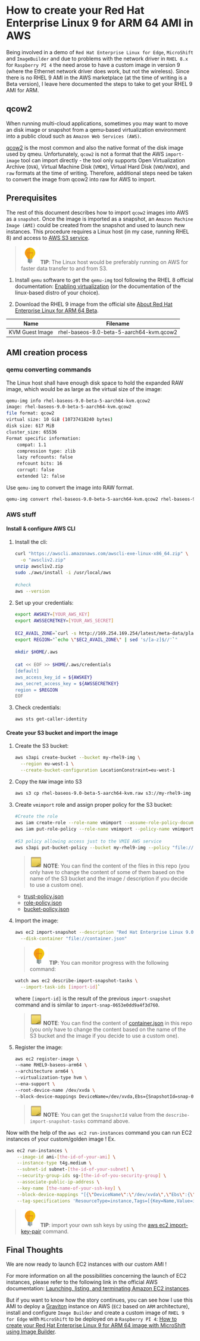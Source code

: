 # How to create your Red Hat Enterprise Linux 9 for ARM 64 AMI in AWS

Being involved in a demo of `Red Hat Enterprise Linux for Edge`, `MicroShift` and `ImageBuilder` and due to problems with the network driver in `RHEL 8.x` for `Raspberry PI 4` the need arose to have a custom image in version 9 (where the Ethernet network driver does work, but not the wireless). Since there is no RHEL 9 AMI in the AWS marketplace (at the time of writing is a Beta version), I leave here documented the steps to take to get your RHEL 9 AMI for ARM.

## qcow2

When running multi-cloud applications, sometimes you may want to move an disk image or snapshot from a qemu-based virtualization environment into a public cloud such as `Amazon Web Services (AWS)`.

[qcow2](https://www.linux-kvm.org/page/Qcow2) is the most common and also the native format of the disk image used by qmeu. Unfortunately, `qcow2` is not a format that the AWS `import-image` tool can import directly - the tool only supports Open Virtualization Archive (`OVA`), Virtual Machine Disk (`VMDK`), Virtual Hard Disk (`VHD`/`VHDX`), and `raw` formats at the time of writing. Therefore, additional steps need be taken to convert the image from qcow2 into raw for AWS to import.

## Prerequisites

The rest of this document describes how to import `qcow2` images into AWS as a `snapshot`. Once the image is imported as a snapshot, an `Amazon Machine Image (AMI)` could be created from the snapshot and used to launch new instances. This procedure requires a Linux host (in my case, running RHEL 8) and access to [AWS S3 service](https://aws.amazon.com/s3/).

> ![TIP](images/tip-icon.png) **TIP**: The Linux host would be preferably running on AWS for faster data transfer to and from S3.

1. Install `qemu` software to get the `qemu-img` tool following the RHEL 8 official documentation: [Enabling virtualization](https://access.redhat.com/documentation/en-us/red_hat_enterprise_linux/8/html-single/configuring_and_managing_virtualization/index#enabling-virtualization-in-rhel8_virt-getting-started) (or the documentation of the linux-based distro of your choice).

2. Download the RHEL 9 image from the official site [About Red Hat Enterprise Linux for ARM 64 Beta](https://access.redhat.com/downloads/content/363/ver=/rhel---9/9.0%20Beta/aarch64/product-software).

Name            | Filename
----------------|-----------------------------------------
KVM Guest Image | rhel-baseos-9.0-beta-5-aarch64-kvm.qcow2

## AMI creation process

### qemu converting commands

The Linux host shall have enough disk space to hold the expanded RAW image, which would be as large as the virtual size of the image:

```bash
qemu-img info rhel-baseos-9.0-beta-5-aarch64-kvm.qcow2
image: rhel-baseos-9.0-beta-5-aarch64-kvm.qcow2
file format: qcow2
virtual size: 10 GiB (10737418240 bytes)
disk size: 617 MiB
cluster_size: 65536
Format specific information:
    compat: 1.1
    compression type: zlib
    lazy refcounts: false
    refcount bits: 16
    corrupt: false
    extended l2: false
```

Use `qemu-img` to convert the image into RAW format.

```bash
qemu-img convert rhel-baseos-9.0-beta-5-aarch64-kvm.qcow2 rhel-baseos-9.0-beta-5-aarch64-kvm.raw
```

### AWS stuff

#### Install & configure AWS CLI

1. Install the cli:

    ```bash
    curl "https://awscli.amazonaws.com/awscli-exe-linux-x86_64.zip" \
      -o "awscliv2.zip"
    unzip awscliv2.zip
    sudo ./aws/install -i /usr/local/aws

    #check 
    aws --version
    ```

2. Set up your credentials:

    ```bash
    export AWSKEY=[YOUR_AWS_KEY]
    export AWSSECRETKEY=[YOUR_AWS_SECRET]

    EC2_AVAIL_ZONE=`curl -s http://169.254.169.254/latest/meta-data/placement/availability-zone`
    export REGION="`echo \"$EC2_AVAIL_ZONE\" | sed 's/[a-z]$//'`"

    mkdir $HOME/.aws

    cat << EOF >> $HOME/.aws/credentials
    [default]
    aws_access_key_id = ${AWSKEY}
    aws_secret_access_key = ${AWSSECRETKEY}
    region = $REGION
    EOF
    ```

3. Check credentials:

    ```bash
    aws sts get-caller-identity
    ```

#### Create your S3 bucket and import the image

1. Create the S3 bucket:

    ```bash
    aws s3api create-bucket --bucket my-rhel9-img \
      --region eu-west-1 \
      --create-bucket-configuration LocationConstraint=eu-west-1
    ```

2. Copy the `RAW` image into S3

    ```bash
    aws s3 cp rhel-baseos-9.0-beta-5-aarch64-kvm.raw s3://my-rhel9-img
    ```

3. Create `vmimport` role and assign proper policy for the S3 bucket:

    ```bash
    #Create the role
    aws iam create-role --role-name vmimport --assume-role-policy-document "file://trust-policy.json"
    aws iam put-role-policy --role-name vmimport --policy-name vmimport --policy-document "file://role-policy.json"

    #S3 policy allowing access just to the VMIE AWS service
    aws s3api put-bucket-policy --bucket my-rhel9-img --policy "file://bucket-policy.json"
    ```

    > ![NOTE](images/note-icon.png) **NOTE**: You can find the content of the files in this repo (you only have to change the content of some of them based on the name of the S3 bucket and the image / description if you decide to use a custom one).
    - [trust-policy.json](utils/trust-policy.json)
    - [role-policy.json](utils/role-policy.json)
    - [bucket-policy.json](utils/bucket-policy.json)

4. Import the image:

    ```bash
    aws ec2 import-snapshot --description "Red Hat Enterprise Linux 9.0 Beta Update 5 KVM Guest Image" \
      --disk-container "file://container.json"
    ```

    > ![TIP](images/tip-icon.png) **TIP**: You can monitor progress with the following command:

    ```bash
    watch aws ec2 describe-import-snapshot-tasks \
      --import-task-ids [import-id]`
    ```

    where `[import-id]` is the result of the previous `import-snapshot` command and is similar to `import-snap-0653e0dd9a4f3d760`.
    > ![NOTE](images/note-icon.png) **NOTE**: You can find the content of [container.json](utils/container.json) in this repo (you only have to change the content based on the name of the S3 bucket and the image if you decide to use a custom one).

5. Register the image:

    ```bash
    aws ec2 register-image \
    --name RHEL9-baseos-arm64 \
    --architecture arm64 \
    --virtualization-type hvm \
    --ena-support \
    --root-device-name /dev/xvda \
    --block-device-mappings DeviceName=/dev/xvda,Ebs={SnapshotId=snap-0d3e61728b16d7f48}
    ```

    > ![NOTE](images/note-icon.png) **NOTE**: You can get the `SnapshotId` value from the `describe-import-snapshot-tasks` command above.

Now with the help of the `aws ec2 run-instances` command you can run EC2 instances of your custom/golden image ! Ex.

```bash
aws ec2 run-instances \
    --image-id ami-[the-id-of-your-ami] \
    --instance-type t4g.medium \
    --subnet-id subnet-[the-id-of-your-subnet] \
    --security-group-ids sg-[the-id-of-you-security-group] \
    --associate-public-ip-address \
    --key-name [the-name-of-your-ssh-key] \
    --block-device-mappings "[{\"DeviceName\":\"/dev/xvda\",\"Ebs\":{\"VolumeSize\":60,\"DeleteOnTermination\":true}}]" \
    --tag-specifications 'ResourceType=instance,Tags=[{Key=Name,Value=image-builder}]'
```

> ![TIP](images/tip-icon.png) **TIP**: import your own ssh keys by using the [aws ec2 import-key-pair](https://awscli.amazonaws.com/v2/documentation/api/latest/reference/ec2/import-key-pair.html) command.

## Final Thoughts

We are now ready to launch EC2 instances with our custom AMI !

For more information on all the possibilities concerning the launch of EC2 instances, please refer to the following link in the official AWS documentation: [Launching, listing, and terminating Amazon EC2 instances](https://docs.aws.amazon.com/cli/latest/userguide/cli-services-ec2-instances.html).

But if you want to know how the story continues, you can see how I use this AMI to deploy a [Graviton](https://aws.amazon.com/ec2/graviton/) instance on AWS (`EC2` based on `ARM` architecture), install and configure `Image Builder` and create a custom image of `RHEL 9 for Edge` with `MicroShift` to be deployed on a `Raspberry PI 4`: [How to create your Red Hat Enterprise Linux 9 for ARM 64 image with MicroShift using Image Builder](https://github.com/josgonza-rh/rhel9-arm-microshift).
